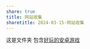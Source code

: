 ```yaml
---
share: true
title: 网站收集
sharetitle: 2024-03-15-网站收集
---
```



这是文件夹
包含[好玩的安卓游戏](%7B%7B%20site.url%20%7D%7D/_posts/%E5%A5%BD%E7%8E%A9%E7%9A%84%E5%AE%89%E5%8D%93%E6%B8%B8%E6%88%8F.md)
 

